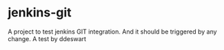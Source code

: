# jenkins-git
A project to test jenkins GIT integration.
And it should be triggered by any change.
A test by ddeswart
